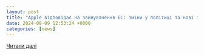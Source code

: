 ```yaml
---
layout: post
title: "Apple відповідає на звинувачення ЄС: зміни у політиці та нові збори для розробників. Читайте на UKR.NET"
date: 2024-08-09 12:53:24 +0000
categories: [news]
---
```


[Читати далі](https://www.ukr.net/news/details/technologies/106116547.html)

